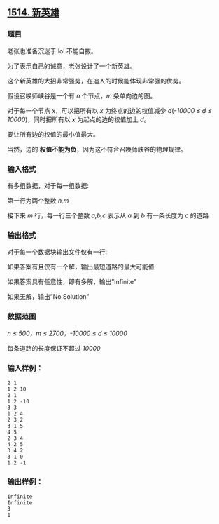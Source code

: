 ## [1514. 新英雄](https://www.acwing.com/problem/content/1516/)

### 题目

老张也准备沉迷于 lol 不能自拔。

为了表示自己的诚意，老张设计了一个新英雄。

这个新英雄的大招非常强势，在追人的时候能体现非常强的优势。

假设召唤师峡谷是一个有 *n* 个节点，*m* 条单向边的图。

对于每一个节点 *x*，可以把所有以 *x* 为终点的边的权值减少 *d*(*-10000 ≤ d ≤ 10000*)，同时把所有以 *x* 为起点的边的权值加上 *d*。

要让所有边的权值的最小值最大。

当然，边的 **权值不能为负**，因为这不符合召唤师峡谷的物理规律。

### 输入格式

有多组数据，对于每一组数据:

第一行为两个整数 *n,m*

接下来 *m* 行，每一行三个整数 *a,b,c* 表示从 *a* 到 *b* 有一条长度为 *c* 的道路

### 输出格式

对于每一个数据块输出文件仅有一行:

如果答案有且仅有一个解，输出最短道路的最大可能值

如果答案具有任意性，即有多解，输出”Infinite”

如果无解，输出”No Solution”

### 数据范围

*n ≤ 500，m ≤ 2700，-10000 ≤ d ≤ 10000*

每条道路的长度保证不超过 *10000*

### 输入样例：

```
2 1
1 2 10
2 1
1 2 -10
3 3
1 2 4
2 3 2
3 1 5
4 5
2 3 4
4 2 5
3 4 2
3 1 0
1 2 -1
```

### 输出样例：

```
Infinite
Infinite
3
1
```
